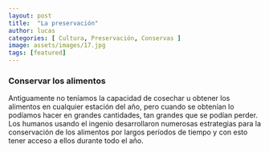 ```yaml
---
layout: post
title:  "La preservación"
author: lucas
categories: [ Cultura, Preservación, Conservas ]
image: assets/images/17.jpg
tags: [featured]
---
```


### Conservar los alimentos

Antiguamente no teníamos la capacidad de cosechar u obtener los alimentos en cualquier estación del año, pero cuando se obtenían lo podíamos hacer en grandes cantidades, tan grandes que se podían perder. Los humanos usando el ingenio desarrollaron numerosas estrategias para la conservación de los alimentos por largos períodos de tiempo y con esto tener acceso a ellos durante todo el año.
